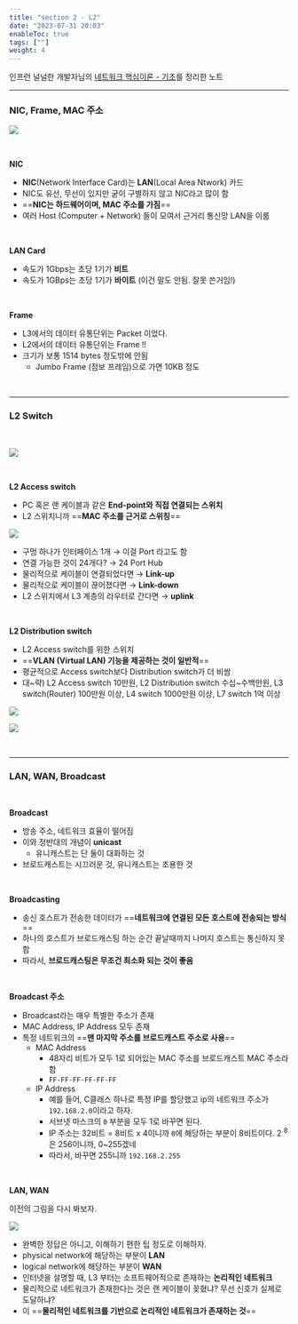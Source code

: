 ```yaml
---
title: "section 2 - L2"
date: "2023-07-31 20:03"
enableToc: true
tags: [""]
weight: 4
---
```


인프런 널널한 개발자님의 <a href='https://www.inflearn.com/course/%EB%84%A4%ED%8A%B8%EC%9B%8C%ED%81%AC-%ED%95%B5%EC%8B%AC%EC%9D%B4%EB%A1%A0-%EA%B8%B0%EC%B4%88' target='_blank'>네트워크 핵심이론 - 기초</a>를 정리한 노트

<hr>

### NIC, Frame, MAC 주소

![](brain/image/section2-1.png)

<br>

**NIC**
- **NIC**(Network Interface Card)는 **LAN**(Local Area Ntwork) 카드
- NIC도 유선, 무선이 있지만 굳이 구별하지 않고 NIC라고 많이 함
- ==**NIC는 하드웨어이며, MAC 주소를 가짐**==
- 여러 Host (Computer + Network) 들이 모여서 근거리 통신망 LAN을 이룸

<br>

**LAN Card**
- 속도가 1Gbps는 초당 1기가 **비트**
- 속도가 1GBps는 초당 1기가 **바이트** (이건 말도 안됨. 잘못 쓴거임!)

<br>

**Frame**
- L3에서의 데이터 유통단위는 Packet 이었다.
- L2에서의 데이터 유통단위는 Frame !!
- 크기가 보통 1514 bytes 정도밖에 안됨
	- Jumbo Frame (점보 프레임)으로 가면 10KB 정도

<br><hr>

### L2 Switch

<br>

![](brain/image/section2-2.png)

<br>

**L2 Access switch**
- PC 혹은 랜 케이블과 같은 **End-point와 직접 연결되는 스위치**
- L2 스위치니까 ==**MAC 주소를 근거로 스위칭**==

![](brain/image/section2-3.png)

- 구멍 하나가 인터페이스 1개 → 이걸 Port 라고도 함
- 연결 가능한 것이 24개다? → 24 Port Hub
- 물리적으로 케이블이 연결되었다면 → **Link-up**
- 물리적으로 케이블이 끊어졌다면 → **Link-down**
- L2 스위치에서 L3 계층의 라우터로 간다면 → **uplink**

<br>

**L2 Distribution switch**
- L2 Access switch를 위한 스위치
- ==**VLAN (Virtual LAN) 기능을 제공하는 것이 일반적**==
- 평균적으로 Access switch보다 Distribution switch가 더 비쌈
- 대~략) L2 Access switch 10만원, L2 Distribution switch 수십~수백만원, L3 switch(Router) 100만원 이상, L4 switch 1000만원 이상, L7 switch 1억 이상

![](brain/image/section2-6.png)

![](brain/image/section2-5.png)

<br><hr>

### LAN, WAN, Broadcast

<br>

**Broadcast**
- 방송 주소, 네트워크 효율이 떨어짐
- 이와 정반대의 개념이 **unicast**
	- 유니캐스트는 단 둘이 대화하는 것
- 브로드캐스트는 시끄러운 것, 유니캐스트는 조용한 것

<br>

**Broadcasting**
- 송신 호스트가 전송한 데이터가 ==**네트워크에 연결된 모든 호스트에 전송되는 방식**==
- 하나의 호스트가 브로드캐스팅 하는 순간 끝날때까지 나머지 호스트는 통신하지 못함
- 따라서, **브로드캐스팅은 무조건 최소화 되는 것이 좋음**

<br>

**Broadcast 주소**
- Broadcast라는 매우 특별한 주소가 존재
- MAC Address, IP Address 모두 존재
- 특정 네트워크의 ==**맨 마지막 주소를 브로드캐스트 주소로 사용**==
	- MAC Address 
		- 48자리 비트가 모두 1로 되어있는 MAC 주소를 브로드캐스트 MAC 주소라 함
		- `FF-FF-FF-FF-FF-FF`
	- IP Address
		- 예를 들어, C클래스 하나로 특정 IP를 할당했고 ip의 네트워크 주소가 `192.168.2.0`이라고 하자.
		- 서브넷 마스크의 `0` 부분을 모두 1로 바꾸면 된다.
		- IP 주소는 32비트 = 8비트 x 4이니까 `0`에 해당하는 부분이 8비트이다. 2 <sup>8</sup>은 256이니까, 0~255겠네
		- 따라서, 바꾸면 255니까 `192.168.2.255`

<br>

**LAN, WAN**

이전의 그림을 다시 봐보자.

![](brain/image/section1-6.png)

- 완벽한 정답은 아니고, 이해하기 편한 팁 정도로 이해하자.
- physical network에 해당하는 부분이 **LAN**
- logical network에 해당하는 부분이 **WAN**
- 인터넷을 설명할 때, L3 부터는 소프트웨어적으로 존재하는 **논리적인 네트워크**
- 물리적으로 네트워크가 존재한다는 것은 랜 케이블이 꽂혔냐? 무선 신호가 실제로 도달하냐?
- 이 ==**물리적인 네트워크를 기반으로 논리적인 네트워크가 존재하는 것**==